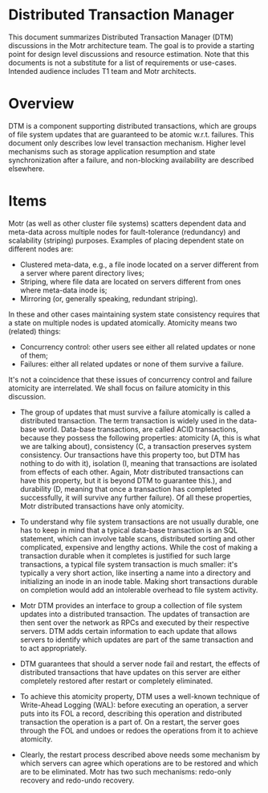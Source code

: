 # Distributed Transaction Manager
This document summarizes Distributed Transaction Manager (DTM) discussions in the Motr architecture team. The goal is to provide a starting point for design level discussions and resource estimation. Note that this documents is not a substitute for a list of requirements or use-cases. Intended audience includes T1 team and Motr architects.

# Overview
DTM is a component supporting distributed transactions, which are groups of file system updates that are guaranteed to be atomic w.r.t. failures. This document only describes low level transaction mechanism. Higher level mechanisms such as storage application resumption and state synchronization after a failure, and non-blocking availability are described elsewhere.

# Items
Motr (as well as other cluster file systems) scatters dependent data and meta-data across multiple nodes for fault-tolerance (redundancy) and scalability (striping) purposes. Examples of placing dependent state on different nodes are:

+ Clustered meta-data, e.g., a file inode located on a server different from a server where parent directory lives;
+ Striping, where file data are located on servers different from ones where meta-data inode is;
+ Mirroring (or, generally speaking, redundant striping).  

In these and other cases maintaining system state consistency requires that a state on multiple nodes is updated atomically. Atomicity means two (related) things:
+ Concurrency control: other users see either all related updates or none of them;
+ Failures: either all related updates or none of them survive a failure.  

It's not a coincidence that these issues of concurrency control and failure atomicity are interrelated. We shall focus on failure atomicity in this discussion.
+ The group of updates that must survive a failure atomically is called a distributed transaction. The term transaction is widely used in the data-base world. Data-base transactions, are called ACID transactions, because they possess the following properties: atomicity (A, this is what we are talking about), consistency (C, a transaction preserves system consistency. Our transactions have this property too, but DTM has nothing to do with it), isolation (I, meaning that transactions are isolated from effects of each other. Again, Motr distributed transactions can have this property, but it is beyond DTM to guarantee this.), and durability (D, meaning that once a transaction has completed successfully, it will survive any further failure). Of all these properties, Motr distributed transactions have only atomicity.  

+ To understand why file system transactions are not usually durable, one has to keep in mind that a typical data-base transaction is an SQL statement, which can involve table scans, distributed sorting and other complicated, expensive and lengthy actions. While the cost of making a transaction durable when it completes is justified for such large transactions, a typical file system transaction is much smaller: it's typically a very short action, like inserting a name into a directory and initializing an inode in an inode table. Making short transactions durable on completion would add an intolerable overhead to file system activity.
+ Motr DTM provides an interface to group a collection of file system updates into a distributed transaction. The updates of transaction are then sent over the network as RPCs and executed by their respective servers. DTM adds certain information to each update that allows servers to identify which updates are part of the same transaction and to act appropriately.  

+ DTM guarantees that should a server node fail and restart, the effects of distributed transactions that have updates on this server are either completely restored after restart or completely eliminated.  

+ To achieve this atomicity property, DTM uses a well-known technique of Write-Ahead Logging (WAL): before executing an operation, a server puts into its FOL a record, describing this operation and distributed transaction the operation is a part of. On a restart, the server goes through the FOL and undoes or redoes the operations from it to achieve atomicity.  

+ Clearly, the restart process described above needs some mechanism by which servers can agree which operations are to be restored and which are to be eliminated. Motr has two such mechanisms: redo-only recovery and redo-undo recovery.

